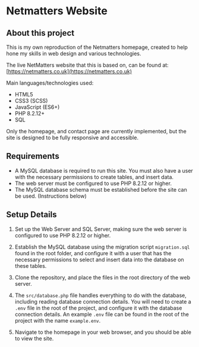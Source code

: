 # Netmatters Website


## About this project

This is my own reproduction of the Netmatters homepage, created to help hone my skills in web design and various technologies.

The live NetMatters website that this is based on, can be found at: [https://netmatters.co.uk](https://netmatters.co.uk)

Main languages/technologies used:
- HTML5
- CSS3 (SCSS)
- JavaScript (ES6+)
- PHP 8.2.12+
- SQL

Only the homepage, and contact page are currently implemented, but the site is designed to be fully responsive and accessible.

## Requirements

- A MySQL database is required to run this site. You must also have a user with the necessary permissions to create tables, and insert data.
- The web server must be configured to use PHP 8.2.12 or higher.
- The MySQL database schema must be established before the site can be used. (Instructions below)

## Setup Details

1. Set up the Web Server and SQL Server, making sure the web server is configured to use PHP 8.2.12 or higher.

2. Establish the MySQL database using the migration script `migration.sql` found in the root folder, and configure it with a user that has the necessary permissions to select and insert data into the database on these tables. 

3. Clone the repository, and place the files in the root directory of the web server.

4. The `src/database.php` file handles everything to do with the database, including reading database connection details. You will need to create a `.env` file in the root of the project, and configure it with the database connection details. An example `.env` file can be found in the root of the project with the name `example.env`.

5. Navigate to the homepage in your web browser, and you should be able to view the site.
